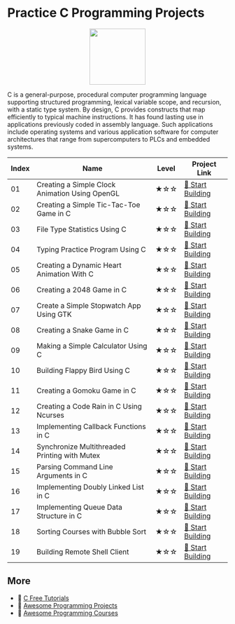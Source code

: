 # Practice C Programming Projects

<div align="center">
<img width="128px" src="https://file.labex.io/path/GAbMWgBPUOxV.png">
</div>

C is a general-purpose, procedural computer programming language supporting structured programming, lexical variable scope, and recursion, with a static type system. By design, C provides constructs that map efficiently to typical machine instructions. It has found lasting use in applications previously coded in assembly language. Such applications include operating systems and various application software for computer architectures that range from supercomputers to PLCs and embedded systems.

|   Index | Name                                           | Level   | Project Link                                                                                                  |
|---------|------------------------------------------------|---------|---------------------------------------------------------------------------------------------------------------|
|      01 | Creating a Simple Clock Animation Using OpenGL | ★☆☆     | [🚀 Start Building](https://labex.io/courses/project-creating-a-simple-clock-animation-using-opengl-and-glut) |
|      02 | Creating a Simple Tic-Tac-Toe Game in C        | ★☆☆     | [🚀 Start Building](https://labex.io/courses/project-creating-a-simple-tic-tac-toe-game-in-c)                 |
|      03 | File Type Statistics Using C                   | ★☆☆     | [🚀 Start Building](https://labex.io/courses/project-file-type-statistics-using-c)                            |
|      04 | Typing Practice Program Using C                | ★☆☆     | [🚀 Start Building](https://labex.io/courses/project-typing-practice-program-using-c)                         |
|      05 | Creating a Dynamic Heart Animation With C      | ★☆☆     | [🚀 Start Building](https://labex.io/courses/project-creating-a-dynamic-heart-animation-with-c)               |
|      06 | Creating a 2048 Game in C                      | ★☆☆     | [🚀 Start Building](https://labex.io/courses/project-creating-a-2048-game-in-c)                               |
|      07 | Create a Simple Stopwatch App Using GTK        | ★☆☆     | [🚀 Start Building](https://labex.io/courses/project-create-a-simple-stopwatch-app-using-gtk)                 |
|      08 | Creating a Snake Game in C                     | ★☆☆     | [🚀 Start Building](https://labex.io/courses/project-creating-a-snake-game-in-c)                              |
|      09 | Making a Simple Calculator Using C             | ★☆☆     | [🚀 Start Building](https://labex.io/courses/project-making-a-simple-calculator-using-c)                      |
|      10 | Building Flappy Bird Using C                   | ★☆☆     | [🚀 Start Building](https://labex.io/courses/project-building-flappy-bird-using-c)                            |
|      11 | Creating a Gomoku Game in C                    | ★☆☆     | [🚀 Start Building](https://labex.io/courses/project-creating-a-gomoku-game-in-c)                             |
|      12 | Creating a Code Rain in C Using Ncurses        | ★☆☆     | [🚀 Start Building](https://labex.io/courses/project-creating-a-code-rain-in-c-using-ncurses)                 |
|      13 | Implementing Callback Functions in C           | ★☆☆     | [🚀 Start Building](https://labex.io/courses/project-callback-functions)                                      |
|      14 | Synchronize Multithreaded Printing with Mutex  | ★☆☆     | [🚀 Start Building](https://labex.io/courses/project-chaotic-typewriter)                                      |
|      15 | Parsing Command Line Arguments in C            | ★☆☆     | [🚀 Start Building](https://labex.io/courses/project-command-line-arguments)                                  |
|      16 | Implementing Doubly Linked List in C           | ★☆☆     | [🚀 Start Building](https://labex.io/courses/project-doubly-linked-list)                                      |
|      17 | Implementing Queue Data Structure in C         | ★☆☆     | [🚀 Start Building](https://labex.io/courses/project-implementing-a-queue)                                    |
|      18 | Sorting Courses with Bubble Sort               | ★☆☆     | [🚀 Start Building](https://labex.io/courses/project-organizing-course-list)                                  |
|      19 | Building Remote Shell Client                   | ★☆☆     | [🚀 Start Building](https://labex.io/courses/project-remote-shell)                                            |

## More

- 🔗 [C Free Tutorials](https://github.com/labex-labs/c-free-tutorials)
- 🔗 [Awesome Programming Projects](https://github.com/labex-labs/awesome-programming-projects)
- 🔗 [Awesome Programming Courses](https://github.com/labex-labs/awesome-programming-courses)

